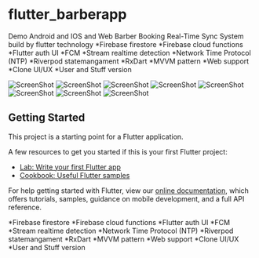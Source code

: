 # flutter_barberapp


Demo Android and IOS and Web Barber Booking Real-Time Sync System build by flutter technology
*Firebase firestore
*Firebase cloud functions
*Flutter auth UI
*FCM
*Stream realtime detection
*Network Time Protocol (NTP)
*Riverpod statemangament
*RxDart
*MVVM pattern
*Web support
*Clone UI/UX
*User and Stuff version

![ScreenShot](https://mostaql.hsoubcdn.com/uploads/thumbnails/372144/6106e56b21062/web11.png)
![ScreenShot](https://mostaql.hsoubcdn.com/uploads/372144/6101bcbc757a6/455b9abe-bd99-49d3-8230-049149a0a00a.jpg)
![ScreenShot](https://mostaql.hsoubcdn.com/uploads/372144/6101bcbcb6f69/6f79b8fe-1e30-4f1c-b916-a8e1b02e4c35.jpg)
![ScreenShot](https://mostaql.hsoubcdn.com/uploads/372144/6101bcbd1bf75/a5ed635c-3a69-4440-aa06-f593b669ddbb.jpg)
![ScreenShot](https://mostaql.hsoubcdn.com/uploads/372144/6101bcbd61bc0/ca82b95c-71e1-4dc1-a574-79136aceff19.jpg)
![ScreenShot](https://mostaql.hsoubcdn.com/uploads/372144/6101bcbdb665f/cda42ad4-fdec-4ce5-b3b0-164699bdee49.jpg)
![ScreenShot](https://mostaql.hsoubcdn.com/uploads/372144/61061f7abac1c/web22.png)
![ScreenShot](https://mostaql.hsoubcdn.com/uploads/372144/61061f7bb5b17/web44.png)

## Getting Started

This project is a starting point for a Flutter application.

A few resources to get you started if this is your first Flutter project:

- [Lab: Write your first Flutter app](https://flutter.dev/docs/get-started/codelab)
- [Cookbook: Useful Flutter samples](https://flutter.dev/docs/cookbook)

For help getting started with Flutter, view our
[online documentation](https://flutter.dev/docs), which offers tutorials,
samples, guidance on mobile development, and a full API reference.

*Firebase firestore
*Firebase cloud functions
*Flutter auth UI
*FCM
*Stream realtime detection
*Network Time Protocol (NTP)
*Riverpod statemangament
*RxDart
*MVVM pattern
*Web support
*Clone UI/UX
*User and Stuff version
